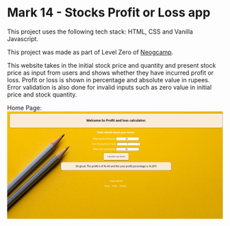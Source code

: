# Mark 14 - Stocks Profit or Loss app 

This project uses the following tech stack: HTML, CSS and Vanilla Javascript. 

This project was made as part of Level Zero of [Neogcamp](www.neog.camp).

This website takes in the initial stock price and quantity and present stock price as input from users and shows whether they have incurred profit or loss. Profit or loss is shown in percentage and absolute value in rupees. 
Error validation is also done for invalid inputs such as zero value in initial price and stock quantity.

Home Page:
![Home page](https://github.com/swapnilbawane/proloss-calcv1/blob/main/screenshot/m14-home.png?raw=true)

